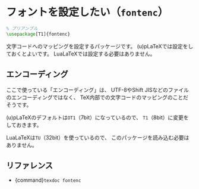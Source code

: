 # フォントを設定したい（``fontenc``）

```latex
% プリアンブル
\usepackage[T1]{fontenc}
```

文字コードへのマッピングを設定するパッケージです。
(u)pLaTeXでは設定をしておくとよいです。
LuaLaTeXでは設定する必要はありません。

## エンコーディング

ここで使っている「エンコーディング」は、
UTF-8やShift JISなどのファイルのエンコーディングではなく、
TeX内部での文字コードのマッピングのことだそうです。

(u)pLaTeXのデフォルトは`OT1`（7bit）になっているので、
`T1`（8bit）に変更をしておきます。

LuaLaTeXは`TU`（32bit）を使っているので、
このパッケージを読み込む必要はありません。

## リファレンス

- {command}`texdoc fontenc`
